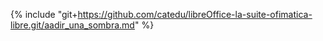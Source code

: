 {% include "git+https://github.com/catedu/libreOffice-la-suite-ofimatica-libre.git/aadir_una_sombra.md" %}
